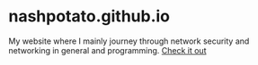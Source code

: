 # nashpotato.github.io

My website where I mainly journey through network security and networking in general and programming. [Check it out](https://nasherm.github.io)
